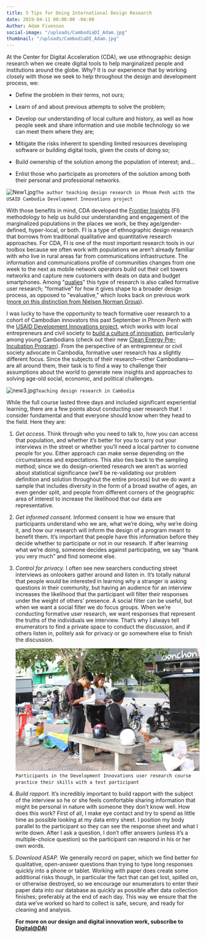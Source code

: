 ```yaml
---
title: 5 Tips for Doing International Design Research
date: 2019-04-11 00:00:00 -04:00
Author: Adam Fivenson
social-image: "/uploads/CambodiaDI_Adam.jpg"
thumbnail: "/uploads/CambodiaDI_Adam.jpg"
---
```


At the Center for Digital Acceleration (CDA), we use ethnographic design research when we create digital tools to help marginalized people and institutions around the globe. Why? It is our experience that by working closely with those we seek to help throughout the design and development process, we:

* Define the problem in their terms, not ours;

* Learn of and about previous attempts to solve the problem;

* Develop our understanding of local culture and history, as well as how people seek and share information and use mobile technology so we can meet them where they are;

* Mitigate the risks inherent to spending limited resources developing software or building digital tools, given the costs of doing so;

* Build ownership of the solution among the population of interest; and...

* Enlist those who participate as promoters of the solution among both their personal and professional networks.

![New1.jpg](/api/v2/sites/568d4cf73aaede128400000b/source/_uploads/New1.jpg?download)`The author teaching design research in Phnom Penh with the USAID Cambodia Development Innovations project`

<!--more-->

With those benefits in mind, CDA developed the [Frontier Insights](https://dai-global-digital.com/tags/?tag=digital-insights) (FI) methodology to help us build our understanding and engagement of the marginalized populations in the places we work, be they age/gender-defined, hyper-local, or both. FI is a type of ethnographic design research that borrows from traditional qualitative and quantitative research approaches. For CDA, FI is one of the most important research tools in our toolbox because we often work with populations we aren’t already familiar with who live in rural areas far from communications infrastructure. The information and communications profile of communities changes from one week to the next as mobile network operators build out their cell towers networks and capture new customers with deals on data and budget smartphones. Among "[qualies](https://dai-global-digital.com/from-one-qualie-to-another-insights-from-qual360-2019.html)" this type of research is also called formative user research; "formative" for how it gives shape to a broader design process, as opposed to "evaluative," which looks back on previous work ([more on this distinction from Nielsen Norman Group](https://www.nngroup.com/articles/which-ux-research-methods/)).

I was lucky to have the opportunity to teach formative user research to a cohort of Cambodian innovators this past September in Phnom Penh with the [USAID Development Innovations project](https://www.dai.com/our-work/projects/cambodia-development-innovations), which works with local entrepreneurs and civil society to [build a culture of innovation](https://dai-global-digital.com/cambodia.html), particularly among young Cambodians (check out their new [Clean Energy Pre-Incubation Program](https://energylab.asia/cepreincubation)). From the perspective of an entrepreneur or civil society advocate in Cambodia, formative user research has a slightly different focus. Since the subjects of their research—other Cambodians—are all around them, their task is to find a way to challenge their assumptions about the world to generate new insights and approaches to solving age-old social, economic, and political challenges.

![new3.jpg](/api/v2/sites/568d4cf73aaede128400000b/source/_uploads/new3.jpg?download)`Teaching design research in Cambodia`

While the full course lasted three days and included significant experiential learning, there are a few points about conducting user research that I consider fundamental and that everyone should know when they head to the field. Here they are:

1. *Get access.* Think through who you need to talk to, how you can access that population, and whether it’s better for you to carry out your interviews in the street or whether you’ll need a local partner to convene people for you. Either approach can make sense depending on the circumstances and expectations. This also ties back to the sampling method; since we do design-oriented research we aren’t as worried about statistical significance (we’ll be re-validating our problem definition and solution throughout the entire process) but we do want a sample that includes diversity in the form of a broad swathe of ages, an even gender split, and people from different corners of the geographic area of interest to increase the likelihood that our data are representative.

2. *Get informed consent.* Informed consent is how we ensure that participants understand who we are, what we’re doing, why we’re doing it, and how our research will inform the design of a program meant to benefit them. It’s important that people have this information before they decide whether to participate or not in our research. If after learning what we’re doing, someone decides against participating, we say “thank you very much” and find someone else.

3. *Control for privacy.* I often see new searchers conducting street interviews as onlookers gather around and listen in. It’s totally natural that people would be interested in learning why a stranger is asking questions in their community, but having an audience for an interview increases the likelihood that the participant will filter their responses under the weight of others’ presence. A social filter can be useful, but when we want a social filter we do focus groups. When we’re conducting formative user research, we want responses that represent the truths of the individuals we interview. That’s why I always tell enumerators to find a private space to conduct the discussion, and if others listen in, politely ask for privacy or go somewhere else to finish the discussion.

   ![Cambodia.jpg](/uploads/Cambodia.jpg)`Participants in the Development Innovations user research course practice their skills with a test participant`

4. *Build rapport.* It’s incredibly important to build rapport with the subject of the interview so he or she feels comfortable sharing information that might be personal in nature with someone they don’t know well. How does this work? First of all, I make eye contact and try to spend as little time as possible looking at my data entry sheet. I position my body parallel to the participant so they can see the response sheet and what I write down. After I ask a question, I don’t offer answers (unless it’s a multiple-choice question) so the participant can respond in his or her own words.

5. *Download ASAP.* We generally record on paper, which we find better for qualitative, open-answer questions than trying to type long responses quickly into a phone or tablet. Working with paper does create some additional risks though, in particular the fact that can get lost, spilled on, or otherwise destroyed, so we encourage our enumerators to enter their paper data into our database as quickly as possible after data collection finishes; preferably at the end of each day. This way we ensure that the data we’ve worked so hard to collect is safe, secure, and ready for cleaning and analysis.

   **For more on our design and digital innovation work, subscribe to [Digital@DAI](https://dai.us19.list-manage.com/subscribe?u=9cb0638e1f8d7224ba7058efa&id=67e58edf98)**
